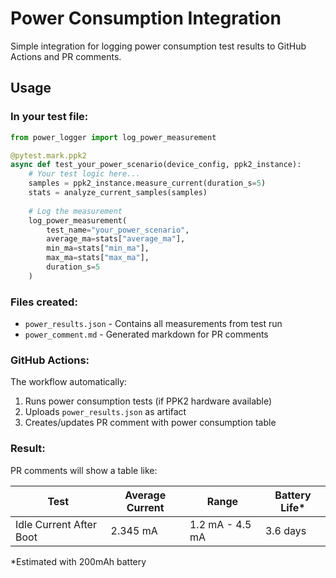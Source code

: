 # Power Consumption Integration

Simple integration for logging power consumption test results to GitHub Actions and PR comments.

## Usage

### In your test file:

```python
from power_logger import log_power_measurement

@pytest.mark.ppk2
async def test_your_power_scenario(device_config, ppk2_instance):
    # Your test logic here...
    samples = ppk2_instance.measure_current(duration_s=5)
    stats = analyze_current_samples(samples)
    
    # Log the measurement
    log_power_measurement(
        test_name="your_power_scenario",
        average_ma=stats["average_ma"],
        min_ma=stats["min_ma"],
        max_ma=stats["max_ma"],
        duration_s=5
    )
```

### Files created:

- `power_results.json` - Contains all measurements from test run
- `power_comment.md` - Generated markdown for PR comments

### GitHub Actions:

The workflow automatically:
1. Runs power consumption tests (if PPK2 hardware available)
2. Uploads `power_results.json` as artifact
3. Creates/updates PR comment with power consumption table

### Result:

PR comments will show a table like:

| Test | Average Current | Range | Battery Life* |
|------|----------------|-------|---------------|
| Idle Current After Boot | 2.345 mA | 1.2 mA - 4.5 mA | 3.6 days |

*Estimated with 200mAh battery
